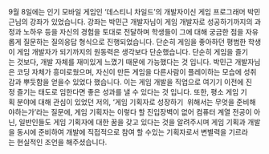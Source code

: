 
9월 8일에는 인기 모바일 게임인 ‘데스티니 차일드’의 개발자이신 게임 프로그래머 박민근님의 강좌가 있었습니다. 
강좌는 박민근 개발자님이 게임 개발자로 성공하기까지의 과정과 노하우 등을 자신의 경험을 토대로 전달하며 학생들이
그에 대해 궁금한 점을 자유롭게 질문하는 질의응답 형식으로 진행되었습니다. 단순히 게임을 좋아하던 평범한 학생이
게임 개발자가 되기까지의 원동력은 생각보다 단순했습니다. 단순히 게임을 즐기는 것보다, 개발 자체를 재미있게 느꼈기
때문에 가능했다는 것 입니다. 박민근 개발자님은 코딩 자체가 흥미로웠으며, 자신이 만든 게임을 다른사람이 플레이하는
모습에 성취감과 뿌듯함을 얻을수 있었다 했습니다. 이는 게임 개발을 직업으로 여기기 이전에 진정 즐기는 태도로 임한다면
좋은 성과를 낼 수 있다는 것 입니다. 또한, 평소 게임 기획 분야에 대해 관심이 있었던 저의, ‘게임 기획자로 성장하기 
위해서는 무엇을 준비해야하는가’라는 질문에, 게임 기획자는 이렇다 할 진입장벽이 없어 컴퓨터 계열 전공이 아닌, 
일반인들도 게임 기획자에 대한 꿈을 갖고 있다는 것을 알려주시며 게임 기획과 개발을 동시에 준비하여 개발에 직접적으로
참여 할 수있는 기획자로서 변별력을 기르라는 현실적인 조언을 해주셨습니다.  




